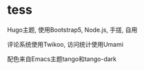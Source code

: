 # tess
Hugo主题, 使用Bootstrap5, Node.js, 手搓, 自用

评论系统使用Twikoo, 访问统计使用Umami

配色来自Emacs主题tango和tango-dark
